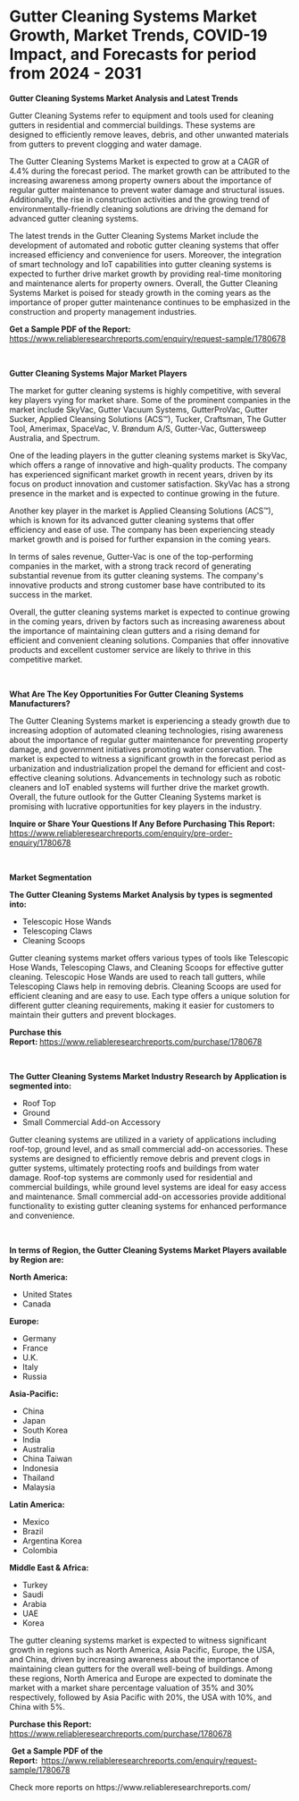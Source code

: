 <p><h1>Gutter Cleaning Systems Market Growth, Market Trends, COVID-19 Impact, and Forecasts for period from 2024 - 2031</h1></p><p><strong>Gutter Cleaning Systems Market Analysis and Latest Trends</strong></p>
<p><p>Gutter Cleaning Systems refer to equipment and tools used for cleaning gutters in residential and commercial buildings. These systems are designed to efficiently remove leaves, debris, and other unwanted materials from gutters to prevent clogging and water damage.</p><p>The Gutter Cleaning Systems Market is expected to grow at a CAGR of 4.4% during the forecast period. The market growth can be attributed to the increasing awareness among property owners about the importance of regular gutter maintenance to prevent water damage and structural issues. Additionally, the rise in construction activities and the growing trend of environmentally-friendly cleaning solutions are driving the demand for advanced gutter cleaning systems.</p><p>The latest trends in the Gutter Cleaning Systems Market include the development of automated and robotic gutter cleaning systems that offer increased efficiency and convenience for users. Moreover, the integration of smart technology and IoT capabilities into gutter cleaning systems is expected to further drive market growth by providing real-time monitoring and maintenance alerts for property owners. Overall, the Gutter Cleaning Systems Market is poised for steady growth in the coming years as the importance of proper gutter maintenance continues to be emphasized in the construction and property management industries.</p></p>
<p><strong>Get a Sample PDF of the Report:&nbsp;</strong> <a href="https://www.reliableresearchreports.com/enquiry/request-sample/1780678">https://www.reliableresearchreports.com/enquiry/request-sample/1780678</a></p>
<p>&nbsp;</p>
<p><strong>Gutter Cleaning Systems Major Market Players</strong></p>
<p><p>The market for gutter cleaning systems is highly competitive, with several key players vying for market share. Some of the prominent companies in the market include SkyVac, Gutter Vacuum Systems, GutterProVac, Gutter Sucker, Applied Cleansing Solutions (ACS™), Tucker, Craftsman, The Gutter Tool, Amerimax, SpaceVac, V. Brøndum A/S, Gutter-Vac, Guttersweep Australia, and Spectrum.</p><p>One of the leading players in the gutter cleaning systems market is SkyVac, which offers a range of innovative and high-quality products. The company has experienced significant market growth in recent years, driven by its focus on product innovation and customer satisfaction. SkyVac has a strong presence in the market and is expected to continue growing in the future.</p><p>Another key player in the market is Applied Cleansing Solutions (ACS™), which is known for its advanced gutter cleaning systems that offer efficiency and ease of use. The company has been experiencing steady market growth and is poised for further expansion in the coming years.</p><p>In terms of sales revenue, Gutter-Vac is one of the top-performing companies in the market, with a strong track record of generating substantial revenue from its gutter cleaning systems. The company's innovative products and strong customer base have contributed to its success in the market.</p><p>Overall, the gutter cleaning systems market is expected to continue growing in the coming years, driven by factors such as increasing awareness about the importance of maintaining clean gutters and a rising demand for efficient and convenient cleaning solutions. Companies that offer innovative products and excellent customer service are likely to thrive in this competitive market.</p></p>
<p>&nbsp;</p>
<p><strong>What Are The Key Opportunities For Gutter Cleaning Systems Manufacturers?</strong></p>
<p><p>The Gutter Cleaning Systems market is experiencing a steady growth due to increasing adoption of automated cleaning technologies, rising awareness about the importance of regular gutter maintenance for preventing property damage, and government initiatives promoting water conservation. The market is expected to witness a significant growth in the forecast period as urbanization and industrialization propel the demand for efficient and cost-effective cleaning solutions. Advancements in technology such as robotic cleaners and IoT enabled systems will further drive the market growth. Overall, the future outlook for the Gutter Cleaning Systems market is promising with lucrative opportunities for key players in the industry.</p></p>
<p><strong>Inquire or Share Your Questions If Any Before Purchasing This Report:</strong> <a href="https://www.reliableresearchreports.com/enquiry/pre-order-enquiry/1780678">https://www.reliableresearchreports.com/enquiry/pre-order-enquiry/1780678</a></p>
<p>&nbsp;</p>
<p><strong>Market Segmentation</strong></p>
<p><strong>The Gutter Cleaning Systems Market Analysis by types is segmented into:</strong></p>
<p><ul><li>Telescopic Hose Wands</li><li>Telescoping Claws</li><li>Cleaning Scoops</li></ul></p>
<p><p>Gutter cleaning systems market offers various types of tools like Telescopic Hose Wands, Telescoping Claws, and Cleaning Scoops for effective gutter cleaning. Telescopic Hose Wands are used to reach tall gutters, while Telescoping Claws help in removing debris. Cleaning Scoops are used for efficient cleaning and are easy to use. Each type offers a unique solution for different gutter cleaning requirements, making it easier for customers to maintain their gutters and prevent blockages.</p></p>
<p><strong>Purchase this Report:&nbsp;</strong><a href="https://www.reliableresearchreports.com/purchase/1780678">https://www.reliableresearchreports.com/purchase/1780678</a></p>
<p>&nbsp;</p>
<p><strong>The Gutter Cleaning Systems Market Industry Research by Application is segmented into:</strong></p>
<p><ul><li>Roof Top</li><li>Ground</li><li>Small Commercial Add-on Accessory</li></ul></p>
<p><p>Gutter cleaning systems are utilized in a variety of applications including roof-top, ground level, and as small commercial add-on accessories. These systems are designed to efficiently remove debris and prevent clogs in gutter systems, ultimately protecting roofs and buildings from water damage. Roof-top systems are commonly used for residential and commercial buildings, while ground level systems are ideal for easy access and maintenance. Small commercial add-on accessories provide additional functionality to existing gutter cleaning systems for enhanced performance and convenience.</p></p>
<p>&nbsp;</p>
<p><strong>In terms of Region, the Gutter Cleaning Systems Market Players available by Region are:</strong></p>
<p>
    <p> <strong> North America: </strong>
        <ul>
            <li>United States</li>
            <li>Canada</li>
        </ul>
        </p> 
    <p> <strong> Europe: </strong>
        <ul>
            <li>Germany</li>
            <li>France</li>
            <li>U.K.</li>
            <li>Italy</li>
            <li>Russia</li>
        </ul>
        </p> 
    <p> <strong> Asia-Pacific: </strong>
        <ul>
            <li>China</li>
            <li>Japan</li>
            <li>South Korea</li>
            <li>India</li>
            <li>Australia</li>
            <li>China Taiwan</li>
            <li>Indonesia</li>
            <li>Thailand</li>
            <li>Malaysia</li>
        </ul>
        </p> 
    <p> <strong> Latin America: </strong>
        <ul>
            <li>Mexico</li>
            <li>Brazil</li>
            <li>Argentina Korea</li>
            <li>Colombia</li>
        </ul>
        </p> 
    <p> <strong> Middle East & Africa: </strong>
        <ul>
            <li>Turkey</li>
            <li>Saudi</li>
            <li>Arabia</li>
            <li>UAE</li>
            <li>Korea</li>
        </ul>
    </p>
    </p>
<p><p>The gutter cleaning systems market is expected to witness significant growth in regions such as North America, Asia Pacific, Europe, the USA, and China, driven by increasing awareness about the importance of maintaining clean gutters for the overall well-being of buildings. Among these regions, North America and Europe are expected to dominate the market with a market share percentage valuation of 35% and 30% respectively, followed by Asia Pacific with 20%, the USA with 10%, and China with 5%.</p></p>
<p><strong>Purchase this Report: </strong><a href="https://www.reliableresearchreports.com/purchase/1780678">https://www.reliableresearchreports.com/purchase/1780678</a></p>
<p>&nbsp;<strong>Get a Sample PDF of the Report:&nbsp;&nbsp;</strong><a href="https://www.reliableresearchreports.com/enquiry/request-sample/1780678">https://www.reliableresearchreports.com/enquiry/request-sample/1780678</a></p>
<p><strong></strong></p>
<p>Check more reports on https://www.reliableresearchreports.com/</p>